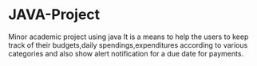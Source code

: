 # JAVA-Project
Minor academic project using java
It is a means to help the users to keep track of their budgets,daily spendings,expenditures according to various categories 
and also show alert notification for a due date for payments.

